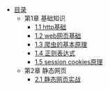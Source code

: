 * [目录](README.md)
    * 第1章 基础知识
      * [1.1 http基础](chapter01/section01.md)
      * [1.2 web网页基础](chapter01/section02.md)
      * [1.3 爬虫的基本原理](chapter01/section03.md)
      * [1.4 正则表达式](chapter01/section04.md)
      * [1.5 session cookies原理](chapter01/section05.md)
    * 第2章 静态网页
      * [2.1 静态网页实战](chapter02/section01.md) 
  